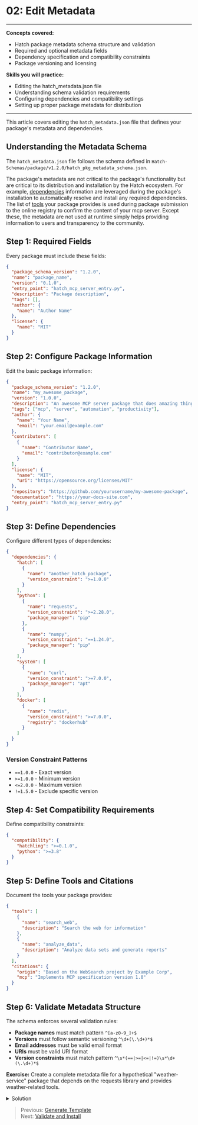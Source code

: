 # 02: Edit Metadata

---
**Concepts covered:**

- Hatch package metadata schema structure and validation
- Required and optional metadata fields
- Dependency specification and compatibility constraints
- Package versioning and licensing

**Skills you will practice:**

- Editing the hatch_metadata.json file
- Understanding schema validation requirements
- Configuring dependencies and compatibility settings
- Setting up proper package metadata for distribution

---

This article covers editing the `hatch_metadata.json` file that defines your package's metadata and dependencies.

## Understanding the Metadata Schema

The `hatch_metadata.json` file follows the schema defined in `Hatch-Schemas/package/v1.2.0/hatch_pkg_metadata_schema.json`.

The package's metadata are not critical to the package's functionality but are critical to its distribution and installation by the Hatch ecosystem. For example, [dependencies](#step-3-define-dependencies) information are leveraged during the package's installation to automatically resolve and install any required dependencies. The list of [tools](#step-5-define-tools-and-citations) your package provides is used during package submission to the online registry to confirm the content of your mcp server. Except these, the metadata are not used at runtime simply helps providing information to users and transparency to the community.

## Step 1: Required Fields

Every package must include these fields:

```json
{
  "package_schema_version": "1.2.0",
  "name": "package_name",
  "version": "0.1.0", 
  "entry_point": "hatch_mcp_server_entry.py",
  "description": "Package description",
  "tags": [],
  "author": {
    "name": "Author Name"
  },
  "license": {
    "name": "MIT"
  }
}
```

## Step 2: Configure Package Information

Edit the basic package information:

```json
{
  "package_schema_version": "1.2.0",
  "name": "my_awesome_package",
  "version": "1.0.0",
  "description": "An awesome MCP server package that does amazing things",
  "tags": ["mcp", "server", "automation", "productivity"],
  "author": {
    "name": "Your Name",
    "email": "your.email@example.com"
  },
  "contributors": [
    {
      "name": "Contributor Name", 
      "email": "contributor@example.com"
    }
  ],
  "license": {
    "name": "MIT",
    "uri": "https://opensource.org/licenses/MIT"
  },
  "repository": "https://github.com/yourusername/my-awesome-package",
  "documentation": "https://your-docs-site.com",
  "entry_point": "hatch_mcp_server_entry.py"
}
```

## Step 3: Define Dependencies

Configure different types of dependencies:

```json
{
  "dependencies": {
    "hatch": [
      {
        "name": "another_hatch_package",
        "version_constraint": ">=1.0.0"
      }
    ],
    "python": [
      {
        "name": "requests",
        "version_constraint": ">=2.28.0",
        "package_manager": "pip"
      },
      {
        "name": "numpy", 
        "version_constraint": "==1.24.0",
        "package_manager": "pip"
      }
    ],
    "system": [
      {
        "name": "curl",
        "version_constraint": ">=7.0.0",
        "package_manager": "apt"
      }
    ],
    "docker": [
      {
        "name": "redis",
        "version_constraint": ">=7.0.0", 
        "registry": "dockerhub"
      }
    ]
  }
}
```

### Version Constraint Patterns

- `==1.0.0` - Exact version
- `>=1.0.0` - Minimum version
- `<=2.0.0` - Maximum version  
- `!=1.5.0` - Exclude specific version

## Step 4: Set Compatibility Requirements

Define compatibility constraints:

```json
{
  "compatibility": {
    "hatchling": ">=0.1.0",
    "python": ">=3.8"
  }
}
```

## Step 5: Define Tools and Citations

Document the tools your package provides:

```json
{
  "tools": [
    {
      "name": "search_web",
      "description": "Search the web for information"
    },
    {
      "name": "analyze_data", 
      "description": "Analyze data sets and generate reports"
    }
  ],
  "citations": {
    "origin": "Based on the WebSearch project by Example Corp",
    "mcp": "Implements MCP specification version 1.0"
  }
}
```

## Step 6: Validate Metadata Structure

The schema enforces several validation rules:

- **Package names** must match pattern `^[a-z0-9_]+$`
- **Versions** must follow semantic versioning `^\d+(\.\d+)*$`
- **Email addresses** must be valid email format
- **URIs** must be valid URI format
- **Version constraints** must match pattern `^\s*(==|>=|<=|!=)\s*\d+(\.\d+)*$`

**Exercise:**
Create a complete metadata file for a hypothetical "weather-service" package that depends on the requests library and provides weather-related tools.

<details>
<summary>Solution</summary>

```json
{
  "package_schema_version": "1.2.0",
  "name": "weather_service",
  "version": "1.0.0",
  "description": "MCP server for weather information and forecasting",
  "tags": ["weather", "forecast", "api", "mcp"],
  "author": {
    "name": "Weather Developer",
    "email": "dev@weather-service.com"
  },
  "license": {
    "name": "MIT",
    "uri": "https://opensource.org/licenses/MIT"
  },
  "repository": "https://github.com/weather/weather-service",
  "entry_point": "hatch_mcp_server_entry.py",
  "dependencies": {
    "python": [
      {
        "name": "requests",
        "version_constraint": ">=2.28.0",
        "package_manager": "pip"
      }
    ]
  },
  "compatibility": {
    "python": ">=3.8"
  },
  "tools": [
    {
      "name": "get_current_weather",
      "description": "Get current weather for a location"
    },
    {
      "name": "get_forecast",
      "description": "Get weather forecast for a location"
    }
  ],
  "citations": {
    "origin": "Weather data provided by OpenWeather API",
    "mcp": "Implements MCP specification for weather services"
  }
}
```

</details>

> Previous: [Generate Template](01-generate-template.md)  
> Next: [Validate and Install](03-validate-and-install.md)
